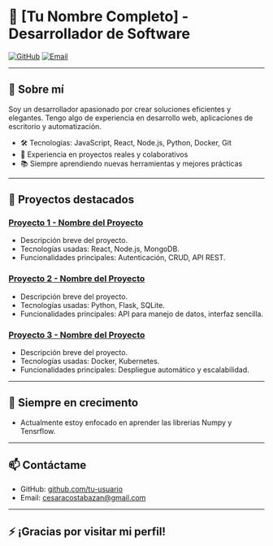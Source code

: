 # 🚀 [Tu Nombre Completo] - Desarrollador de Software
[![GitHub](https://img.shields.io/badge/GitHub-181717?style=for-the-badge&logo=github&logoColor=white)](https://github.com/CesarAcosta93)
[![Email](https://img.shields.io/badge/Email-D14836?style=for-the-badge&logo=gmail&logoColor=white)](mailto:cesaracostabazan@gmail.com)

---

## 👋 Sobre mí

Soy un desarrollador apasionado por crear soluciones eficientes y elegantes. Tengo algo de experiencia en desarrollo web, aplicaciones de escritorio y automatización.

- 🛠 Tecnologías: JavaScript, React, Node.js, Python, Docker, Git
- 💼 Experiencia en proyectos reales y colaborativos
- 📚 Siempre aprendiendo nuevas herramientas y mejores prácticas

---

## 💼 Proyectos destacados

### [Proyecto 1 - Nombre del Proyecto](https://github.com/tu-usuario/proyecto1)
- Descripción breve del proyecto.
- Tecnologías usadas: React, Node.js, MongoDB.
- Funcionalidades principales: Autenticación, CRUD, API REST.

### [Proyecto 2 - Nombre del Proyecto](https://github.com/tu-usuario/proyecto2)
- Descripción breve del proyecto.
- Tecnologías usadas: Python, Flask, SQLite.
- Funcionalidades principales: API para manejo de datos, interfaz sencilla.

### [Proyecto 3 - Nombre del Proyecto](https://github.com/tu-usuario/proyecto3)
- Descripción breve del proyecto.
- Tecnologías usadas: Docker, Kubernetes.
- Funcionalidades principales: Despliegue automático y escalabilidad.


---

## 🌱 Siempre en crecimento

- Actualmente estoy enfocado en aprender las librerias Numpy y Tensrflow.

---

## 📫 Contáctame


- GitHub: [github.com/tu-usuario](https://github.com/CesarAcosta93)
- Email: cesaracostabazan@gmail.com

---

## ⚡ ¡Gracias por visitar mi perfil!

<!--
**CesarAcosta93/CesarAcosta93** is a ✨ _special_ ✨ repository because its `README.md` (this file) appears on your GitHub profile.

Here are some ideas to get you started:

- 🔭 I’m currently working on ...
- 🌱 I’m currently learning ...
- 👯 I’m looking to collaborate on ...
- 🤔 I’m looking for help with ...
- 💬 Ask me about ...
- 📫 How to reach me: ...
- 😄 Pronouns: ...
- ⚡ Fun fact: ...
-->
